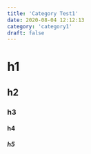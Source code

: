 ```yaml
---
title: 'Category Test1'
date: 2020-08-04 12:12:13
category: 'category1'
draft: false
---
```


# h1

## h2

### h3

#### h4

##### h5
